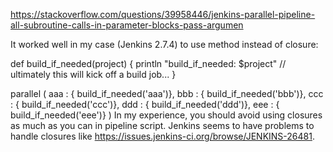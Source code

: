 

https://stackoverflow.com/questions/39958446/jenkins-parallel-pipeline-all-subroutine-calls-in-parameter-blocks-pass-argumen

It worked well in my case (Jenkins 2.7.4) to use method instead of closure:

def build_if_needed(project) {
  println "build_if_needed: $project"
  // ultimately this will kick off a build job...
}

parallel (
  aaa : { build_if_needed('aaa')},
  bbb : { build_if_needed('bbb')},
  ccc : { build_if_needed('ccc')},
  ddd : { build_if_needed('ddd')},
  eee : { build_if_needed('eee')}
)
In my experience, you should avoid using closures as much as you can in pipeline script. Jenkins seems to have problems to handle closures like https://issues.jenkins-ci.org/browse/JENKINS-26481.